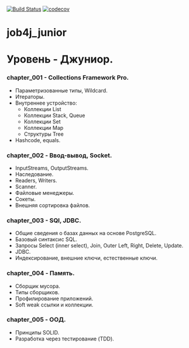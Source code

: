 [![Build Status](https://travis-ci.org/Slevkelebr/job4j_design.svg?branch=master)](https://travis-ci.org/Slevkelebr/job4j_design)
[![codecov](https://codecov.io/gh/Slevkelebr/job4j_design/branch/master/graph/badge.svg)](https://codecov.io/gh/Slevkelebr/job4j_design)

# job4j_junior

**Уровень - Джуниор.**
====================

### chapter_001 - Collections Framework Pro.

 - Параметризованные типы, Wildcard.<br/>
 - Итераторы.<br/>
 - Внутреннее устройство:<br/>
     - Коллекции List<br/>
     - Коллекции Stack, Queue<br/>
     - Коллекции Set<br/>
     - Коллекции Map<br/>
     - Структуры Tree<br/>
 - Hashcode, equals.<br/>

### chapter_002 - Ввод-вывод, Socket.

 - InputStreams, OutputStreams.<br/>
 - Наследование.<br/>
 - Readers, Writers.<br/>
 - Scanner.<br/>
 - Файловые менеджеры.<br/>
 - Сокеты.<br/>
 - Внешняя сортировка файлов.<br/>

### chapter_003 - SQl, JDBC.

 - Общие сведения о базах данных на основе PostgreSQL.<br/>
 - Базовый синтаксис SQL.<br/>
 - Запросы Select (inner select), Join, Outer Left, Right, Delete, Update.<br/>
 - JDBC.<br/>
 - Индексирование, внешние ключи, естественные ключи.<br/>

### chapter_004 - Память.

 - Cборщик мусора.<br/>
 - Типы сборщиков.<br/>
 - Профилирование приложений.<br/>
 - Soft weak ссылки и коллекции.<br/>
 
 ### chapter_005 - ООД.

 - Принципы SOLID.<br/>
 - Разработка через тестирование (TDD).<br/>